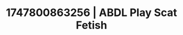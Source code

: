 ---
categories:
- Skin-to-skin fantasy
- Threesome action
- Sensual selfie
- Virtual lover intimacy
- Delicate restraint
image: /assets/images/1747800863256.jpg
layout: post
seo:
  description: Featured content with exclusive Scat Fetish, ABDL Play. HD images available.
  keywords: Scat Fetish, ABDL Play
  og_image: /assets/images/1747800863256.jpg
  schema_type: VisualArtwork
tags:
- ABDL Play
- Scat Fetish
- '#1747800863256'
title: 1747800863256 | ABDL Play Scat Fetish
---